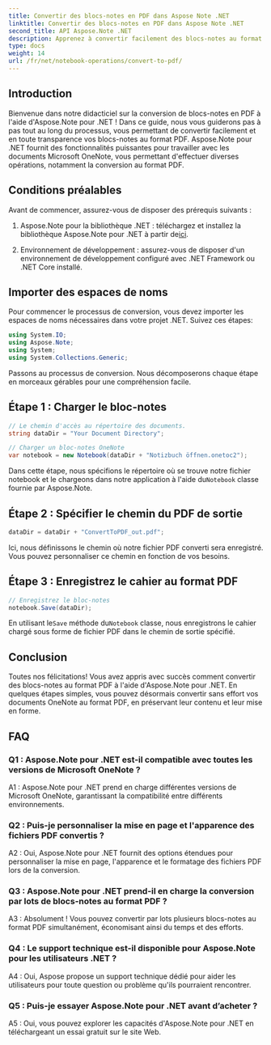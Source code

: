 ```yaml
---
title: Convertir des blocs-notes en PDF dans Aspose Note .NET
linktitle: Convertir des blocs-notes en PDF dans Aspose Note .NET
second_title: API Aspose.Note .NET
description: Apprenez à convertir facilement des blocs-notes au format PDF à l'aide d'Aspose.Note pour .NET. Préservez en toute transparence le contenu et le formatage.
type: docs
weight: 14
url: /fr/net/notebook-operations/convert-to-pdf/
---
```

## Introduction

Bienvenue dans notre didacticiel sur la conversion de blocs-notes en PDF à l'aide d'Aspose.Note pour .NET ! Dans ce guide, nous vous guiderons pas à pas tout au long du processus, vous permettant de convertir facilement et en toute transparence vos blocs-notes au format PDF. Aspose.Note pour .NET fournit des fonctionnalités puissantes pour travailler avec les documents Microsoft OneNote, vous permettant d'effectuer diverses opérations, notamment la conversion au format PDF.

## Conditions préalables

Avant de commencer, assurez-vous de disposer des prérequis suivants :

1.  Aspose.Note pour la bibliothèque .NET : téléchargez et installez la bibliothèque Aspose.Note pour .NET à partir de[ici](https://releases.aspose.com/note/net/).
   
2. Environnement de développement : assurez-vous de disposer d'un environnement de développement configuré avec .NET Framework ou .NET Core installé.

## Importer des espaces de noms

Pour commencer le processus de conversion, vous devez importer les espaces de noms nécessaires dans votre projet .NET. Suivez ces étapes:

```csharp
using System.IO;
using Aspose.Note;
using System;
using System.Collections.Generic;
```

Passons au processus de conversion. Nous décomposerons chaque étape en morceaux gérables pour une compréhension facile.

## Étape 1 : Charger le bloc-notes

```csharp
// Le chemin d'accès au répertoire des documents.
string dataDir = "Your Document Directory";

// Charger un bloc-notes OneNote
var notebook = new Notebook(dataDir + "Notizbuch öffnen.onetoc2");
```

 Dans cette étape, nous spécifions le répertoire où se trouve notre fichier notebook et le chargeons dans notre application à l'aide du`Notebook` classe fournie par Aspose.Note.

## Étape 2 : Spécifier le chemin du PDF de sortie

```csharp
dataDir = dataDir + "ConvertToPDF_out.pdf";
```

Ici, nous définissons le chemin où notre fichier PDF converti sera enregistré. Vous pouvez personnaliser ce chemin en fonction de vos besoins.

## Étape 3 : Enregistrez le cahier au format PDF

```csharp
// Enregistrez le bloc-notes
notebook.Save(dataDir);
```

 En utilisant le`Save` méthode du`Notebook` classe, nous enregistrons le cahier chargé sous forme de fichier PDF dans le chemin de sortie spécifié.

## Conclusion

Toutes nos félicitations! Vous avez appris avec succès comment convertir des blocs-notes au format PDF à l'aide d'Aspose.Note pour .NET. En quelques étapes simples, vous pouvez désormais convertir sans effort vos documents OneNote au format PDF, en préservant leur contenu et leur mise en forme.

## FAQ

### Q1 : Aspose.Note pour .NET est-il compatible avec toutes les versions de Microsoft OneNote ?

A1 : Aspose.Note pour .NET prend en charge différentes versions de Microsoft OneNote, garantissant la compatibilité entre différents environnements.

### Q2 : Puis-je personnaliser la mise en page et l'apparence des fichiers PDF convertis ?

A2 : Oui, Aspose.Note pour .NET fournit des options étendues pour personnaliser la mise en page, l'apparence et le formatage des fichiers PDF lors de la conversion.

### Q3 : Aspose.Note pour .NET prend-il en charge la conversion par lots de blocs-notes au format PDF ?

A3 : Absolument ! Vous pouvez convertir par lots plusieurs blocs-notes au format PDF simultanément, économisant ainsi du temps et des efforts.

### Q4 : Le support technique est-il disponible pour Aspose.Note pour les utilisateurs .NET ?

A4 : Oui, Aspose propose un support technique dédié pour aider les utilisateurs pour toute question ou problème qu'ils pourraient rencontrer.

### Q5 : Puis-je essayer Aspose.Note pour .NET avant d’acheter ?

A5 : Oui, vous pouvez explorer les capacités d'Aspose.Note pour .NET en téléchargeant un essai gratuit sur le site Web.